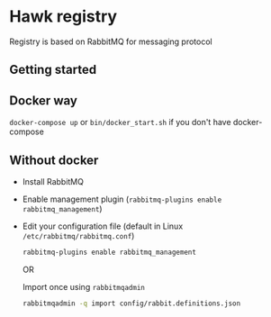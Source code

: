 # Hawk registry

Registry is based on RabbitMQ for messaging protocol

## Getting started

## Docker way

`docker-compose up` or `bin/docker_start.sh` if you don't have docker-compose

## Without docker

- Install RabbitMQ
- Enable management plugin (`rabbitmq-plugins enable rabbitmq_management`)
- Edit your configuration file (default in Linux `/etc/rabbitmq/rabbitmq.conf`)

  ```bash
  rabbitmq-plugins enable rabbitmq_management
  ```

  OR

  Import once using `rabbitmqadmin`

  ```bash
  rabbitmqadmin -q import config/rabbit.definitions.json
  ```
